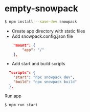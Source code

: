 # empty-snowpack

```bash
$ npm install --save-dev snowpack
```

- Create app directory with static files
- Add snowpack.config.json file

```json
    "mount": {
        "app": "/"
    },
```

- Add start and build scripts

```json
  "scripts": {
    "start": "npx snowpack dev",
    "build": "npx snowpack build"
  },
```

Run app

```bash
$ npm run start
```